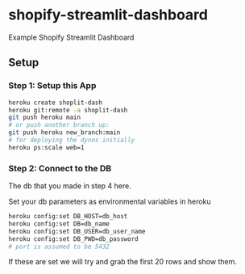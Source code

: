 # shopify-streamlit-dashboard
Example Shopify Streamlit Dashboard

## Setup

### Step 1: Setup this App
```sh
heroku create shoplit-dash
heroku git:remote -a shoplit-dash
git push heroku main
# or push another branch up:
git push heroku new_branch:main
# for deploying the dynos initially
heroku ps:scale web=1
```

### Step 2: Connect to the DB
The db that you made in step 4 here.

Set your db parameters as environmental variables in heroku
```sh
heroku config:set DB_HOST=db_host
heroku config:set DB=db_name
heroku config:set DB_USER=db_user_name
heroku config:set DB_PWD=db_password
# port is assumed to be 5432
```

If these are set we will try and grab the first 20 rows and show them.